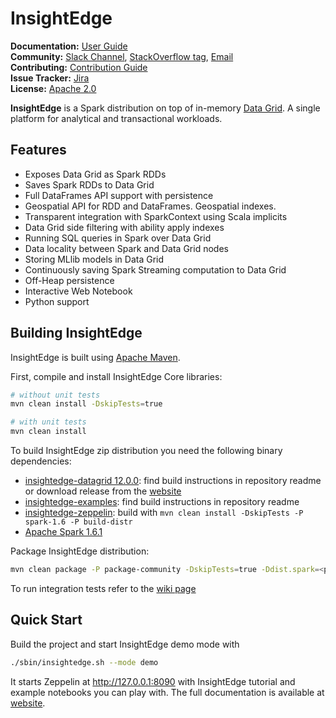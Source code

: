 # InsightEdge

**Documentation:** [User Guide](http://insightedge.io/docs/010/index.html)<br/>
**Community:** [Slack Channel](http://insightedge-slack.herokuapp.com/), [StackOverflow tag](http://stackoverflow.com/questions/tagged/insightedge), [Email](hello@insightedge.io)<br/>
**Contributing:** [Contribution Guide](https://github.com/InsightEdge/insightedge/blob/branch-1.0/CONTRIBUTING.md)<br/>
**Issue Tracker:** [Jira](https://xap-issues.atlassian.net)<br/>
**License:** [Apache 2.0](https://github.com/InsightEdge/insightedge/blob/branch-1.0/LICENSE.md)


**InsightEdge** is a Spark distribution on top of in-memory [Data Grid](https://github.com/InsightEdge/insightedge-datagrid). A single platform for analytical and transactional workloads.

## Features
* Exposes Data Grid as Spark RDDs
* Saves Spark RDDs to Data Grid
* Full DataFrames API support with persistence
* Geospatial API for RDD and DataFrames. Geospatial indexes.
* Transparent integration with SparkContext using Scala implicits
* Data Grid side filtering with ability apply indexes
* Running SQL queries in Spark over Data Grid
* Data locality between Spark and Data Grid nodes
* Storing MLlib models in Data Grid
* Continuously saving Spark Streaming computation to Data Grid
* Off-Heap persistence
* Interactive Web Notebook
* Python support

## Building InsightEdge

InsightEdge is built using [Apache Maven](https://maven.apache.org/). 

First, compile and install InsightEdge Core libraries:

```bash
# without unit tests
mvn clean install -DskipTests=true

# with unit tests
mvn clean install
```

To build InsightEdge zip distribution you need the following binary dependencies:

* [insightedge-datagrid 12.0.0](https://github.com/InsightEdge/insightedge-datagrid): find build instructions in repository readme or download release from the [website](https://xap.github.io/)
* [insightedge-examples](https://github.com/InsightEdge/insightedge-examples): find build instructions in repository readme
* [insightedge-zeppelin](https://github.com/InsightEdge/insightedge-zeppelin): build with `mvn clean install -DskipTests -P spark-1.6 -P build-distr`
* [Apache Spark 1.6.1](http://spark.apache.org/downloads.html)

Package InsightEdge distribution:

```bash
mvn clean package -P package-community -DskipTests=true -Ddist.spark=<path to spark.tgz> -Ddist.xap=<path to xap.zip> -Ddist.zeppelin=<path to zeppelin.tar.gz> -Ddist.examples=<path to examples.zip>
```

To run integration tests refer to the [wiki page](https://github.com/InsightEdge/insightedge/wiki/Integration-tests)

## Quick Start

Build the project and start InsightEdge demo mode with 
```bash
./sbin/insightedge.sh --mode demo
```

It starts Zeppelin at http://127.0.0.1:8090 with InsightEdge tutorial and example notebooks you can play with. The full documentation is available at [website](http://insightedge.io/docs/010/index.html).